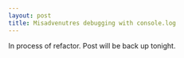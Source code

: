 ```yaml
---
layout: post
title: Misadvenutres debugging with console.log
---
```


In process of refactor. Post will be back up tonight.
<!-- personally, ideally, console.logs personally, ideally, console.logs personally, ideally, console.logs personally, ideally, console.logs personally, ideally, console.logs personally, ideally, console.logs personally, ideally, console.logs personally, ideally, console.logs personally, ideally, console.logs personally, ideally, console.logs personally, ideally, console.logs personally, ideally, console.logs personally, ideally, console.logs personally, ideally, console.logs personally, ideally, console.logs personally, ideally, console.logs personally, ideally, console.logs personally, ideally, console.logs personally, ideally, console.logs personally, ideally, console.logs personally, ideally, console.logs 
<img class='comic' src="/public/dilbert-comic.png">
quick and dirty way to get a sense of quick and dirty way to get a sense of quick and dirty way to get a sense of quick and dirty way to get a sense of quick and dirty way to get a sense of quick and dirty way to get a sense of quick and dirty way to get a sense of quick and dirty way to get a sense of quick and dirty way to get a sense of quick and dirty way to get a sense of quick and dirty way to get a sense of quick and dirty way to get a sense of quick and dirty way to get a sense of quick and dirty way to get a sense of quick and dirty way to get a sense of quick and dirty way to get a sense of quick and dirty way to get a sense of quick and dirty way to get a sense of quick and dirty way to get a sense of quick and dirty way to get a sense of quick and dirty way to get a sense of 



I spent a handful of hours banging my 

The toy problem I was working on was a variation of a more classic (and simple) prob
<iframe width="560" height="315" src="//www.youtube.com/embed/9QduzzW10uA" frameborder="0" allowfullscreen></iframe>


## The problem:

## 

quick overview

describe the problem
- find all the ways that  -->